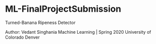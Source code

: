 # ML-FinalProjectSubmission
 
Turned-Banana Ripeness Detector

Author: Vedant Singhania
Machine Learning | Spring 2020
University of Colorado Denver
